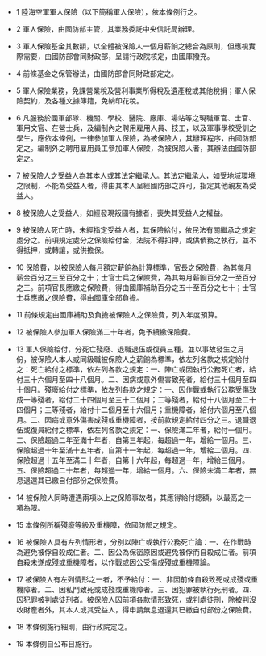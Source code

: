 * 1 陸海空軍軍人保險（以下簡稱軍人保險），依本條例行之。

* 2 軍人保險，由國防部主管，其業務委託中央信託局辦理。

* 3 軍人保險基金其數額，以全體被保險人一個月薪餉之總合為原則，但應視實際需要，由國防部會同財政部，呈請行政院核定，由國庫撥充。

* 4 前條基金之保管辦法，由國防部會同財政部定之。

* 5 軍人保險業務，免課營業稅及營利事業所得稅及遺產稅或其他稅捐；軍人保險契約，及各種文據簿籍，免納印花稅。

* 6 凡服務於國軍部隊、機關、學校、醫院、廠庫、場站等之現職軍官、士官、軍用文官、在營士兵，及編制內之聘用雇用人員、技工，以及軍事學校受訓之學生，應依本條例，一律參加軍人保險，為被保險人，其辦理程序，由國防部定之。編制外之聘用雇用員工參加軍人保險，為被保險人者，其辦法由國防部定之。

* 7 被保險人之受益人為其本人或其法定繼承人。其法定繼承人，如受地域環境之限制，不能為受益人者，得由其本人呈經國防部之許可，指定其他親友為受益人。

* 8 被保險人之受益人，如經發現叛國有據者，喪失其受益人之權益。

* 9 被保險人死亡時，未經指定受益人者，其保險給付，依民法有關繼承之規定處分之。前項規定處分之保險給付金，法院不得扣押，或供債務之執行，並不得抵押，或轉讓，或供擔保。

* 10 保險費，以被保險人每月額定薪餉為計算標準，官長之保險費，為其每月薪金百分之三至百分之十；士官士兵之保險費，為其每月薪餉百分之一至百分之三。前項官長應繳之保險費，得由國庫補助百分之五十至百分之七十；士官士兵應繳之保險費，得由國庫全部負擔。

* 11 前條規定由國庫補助及負擔被保險人之保險費，列入年度預算。

* 12 被保險人參加軍人保險滿二十年者，免予續繳保險費。

* 13 軍人保險給付，分死亡殘廢、退職退伍或復員三種，並以事故發生之月份，被保險人本人或同級職被保險人之薪餉為標準，依左列各款之規定給付之：死亡給付之標準，依左列各款之規定：一、陣亡或因執行公務死亡者，給付三十六個月至四十八個月。二、因病或意外傷害致死者，給付三十個月至四十個月。殘廢給付之標準，依左列各款之規定：一、因作戰或執行公務受傷致成一等殘者，給付二十四個月至三十二個月；二等殘者，給付十八個月至二十四個月；三等殘者，給付十二個月至十六個月；重機障者，給付六個月至八個月。二、因病或意外傷害成殘或重機障者，按前款規定給付四分之三。退職退伍或復員給付之標準，依左列各款之規定：一、保險滿二年者，給付一個月。二、保險超過二年至滿十年者，自第三年起，每超過一年，增給一個月。三、保險超過十年至滿十五年者，自第十一年起，每超過一年，增給二個月。四、保險超過十五年至滿二十年者，自第十六年起，每超過一年，增給三個月。五、保險超過二十年者，每超過一年，增給一個月。六、保險未滿二年者，無息退還其已繳自付部份之保險費。

* 14 被保險人同時遭遇兩項以上之保險事故者，其應得給付總額，以最高之一項為限。

* 15 本條例所稱殘廢等級及重機障，依國防部之規定。

* 16 被保險人具有左列情形者，分別以陣亡或執行公務死亡論：一、在作戰時為避免被俘自殺成仁者。二、因公為保密原因或避免被俘而自殺成仁者。前項自殺未遂成殘或重機障者，以作戰或因公受傷成殘或重機障論。

* 17 被保險人有左列情形之一者，不予給付：一、非因前條自殺致死或成殘或重機障者。二、因私鬥致死或成殘或重機障者。三、因犯罪被執行死刑者。四、因犯罪被判處徒刑者。被保險人因前項各款情形致死，或判處徒刑，除被判沒收財產者外，其本人或其受益人，得申請無息退還其已繳自付部份之保險費。

* 18 本條例施行細則，由行政院定之。

* 19 本條例自公布日施行。

